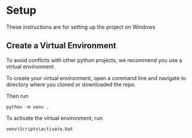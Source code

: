 # Setup
These instructions are for setting up the project on Windows

## Create a Virtual Environment
To avoid conflicts with other python projects, we recommend you use a virtual environment

To create your virtual environment, open a command line and navigate to directory where you cloned or downloaded the repo.

Then run
```commandline
python -m venv .
```

To activate the virtual environment, run
```commandline
venv\Scripts\activate.bat
```
